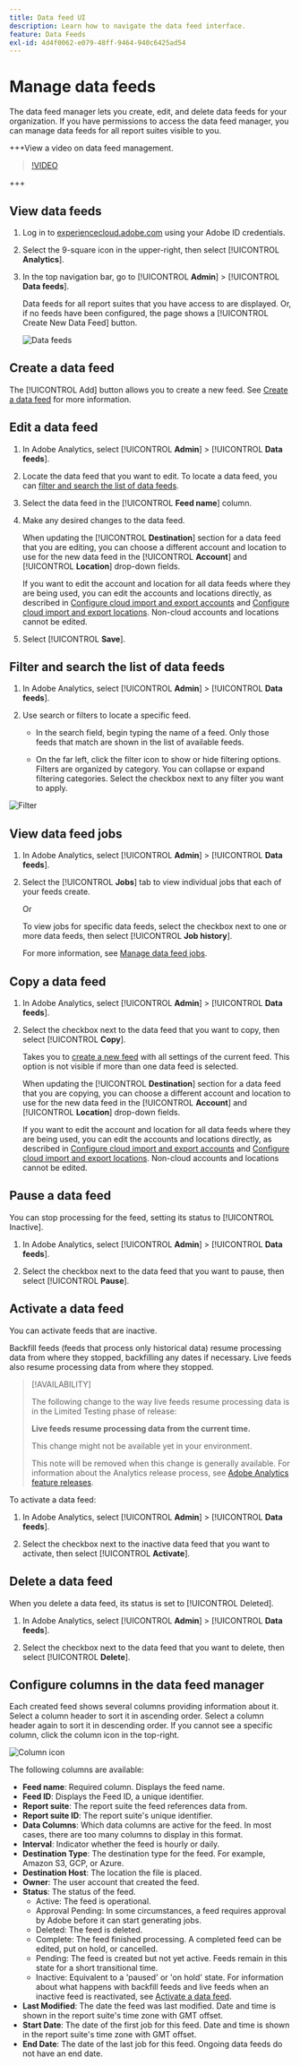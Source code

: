 ```yaml
---
title: Data feed UI
description: Learn how to navigate the data feed interface.
feature: Data Feeds
exl-id: 4d4f0062-e079-48ff-9464-940c6425ad54
---
```

# Manage data feeds

The data feed manager lets you create, edit, and delete data feeds for your organization. If you have permissions to access the data feed manager, you can manage data feeds for all report suites visible to you.

+++View a video on data feed management.

>[!VIDEO](https://video.tv.adobe.com/v/25452/?quality=12)

+++

## View data feeds

1. Log in to [experiencecloud.adobe.com](https://experiencecloud.adobe.com) using your Adobe ID credentials.
1. Select the 9-square icon in the upper-right, then select [!UICONTROL **Analytics**].
1. In the top navigation bar, go to [!UICONTROL **Admin**] > [!UICONTROL **Data feeds**].

   Data feeds for all report suites that you have access to are displayed. Or, if no feeds have been configured, the page shows a [!UICONTROL Create New Data Feed] button.

   ![Data feeds](assets/feeds.png)

## Create a data feed

The [!UICONTROL Add] button allows you to create a new feed. See [Create a data feed](create-feed.md) for more information.

## Edit a data feed

1. In Adobe Analytics, select [!UICONTROL **Admin**] > [!UICONTROL **Data feeds**].

1. Locate the data feed that you want to edit. To locate a data feed, you can [filter and search the list of data feeds](#filter-and-search-the-list-of-data-feeds).

1. Select the data feed in the [!UICONTROL **Feed name**] column.

1. Make any desired changes to the data feed.

   When updating the [!UICONTROL **Destination**] section for a data feed that you are editing, you can choose a different account and location to use for the new data feed in the [!UICONTROL **Account**] and [!UICONTROL **Location**] drop-down fields. 
   
   If you want to edit the account and location for all data feeds where they are being used, you can edit the accounts and locations directly, as described in [Configure cloud import and export accounts](/help/components/locations/configure-import-accounts.md) and [Configure cloud import and export locations](/help/components/locations/configure-import-locations.md). Non-cloud accounts and locations cannot be edited.

1. Select [!UICONTROL **Save**].

## Filter and search the list of data feeds

1. In Adobe Analytics, select [!UICONTROL **Admin**] > [!UICONTROL **Data feeds**].

1. Use search or filters to locate a specific feed.

   * In the search field, begin typing the name of a feed. Only those feeds that match are shown in the list of available feeds.

   * On the far left, click the filter icon to show or hide filtering options. Filters are organized by category. You can collapse or expand filtering categories. Select the checkbox next to any filter you want to apply.

  ![Filter](assets/filters.png)

## View data feed jobs

1. In Adobe Analytics, select [!UICONTROL **Admin**] > [!UICONTROL **Data feeds**].

1. Select the [!UICONTROL **Jobs**] tab to view individual jobs that each of your feeds create. 

   Or

   To view jobs for specific data feeds, select the checkbox next to one or more data feeds, then select [!UICONTROL **Job history**].

   For more information, see [Manage data feed jobs](df-manage-jobs.md).

## Copy a data feed

1. In Adobe Analytics, select [!UICONTROL **Admin**] > [!UICONTROL **Data feeds**].

1. Select the checkbox next to the data feed that you want to copy, then select [!UICONTROL **Copy**].

   Takes you to [create a new feed](create-feed.md) with all settings of the current feed. This option is not visible if more than one data feed is selected.

   When updating the [!UICONTROL **Destination**] section for a data feed that you are copying, you can choose a different account and location to use for the new data feed in the [!UICONTROL **Account**] and [!UICONTROL **Location**] drop-down fields. 
   
   If you want to edit the account and location for all data feeds where they are being used, you can edit the accounts and locations directly, as described in [Configure cloud import and export accounts](/help/components/locations/configure-import-accounts.md) and [Configure cloud import and export locations](/help/components/locations/configure-import-locations.md). Non-cloud accounts and locations cannot be edited.

## Pause a data feed

You can stop processing for the feed, setting its status to [!UICONTROL Inactive].

1. In Adobe Analytics, select [!UICONTROL **Admin**] > [!UICONTROL **Data feeds**].

1. Select the checkbox next to the data feed that you want to pause, then select [!UICONTROL **Pause**].

## Activate a data feed

You can activate feeds that are inactive. 

Backfill feeds (feeds that process only historical data) resume processing data from where they stopped, backfilling any dates if necessary. Live feeds also resume processing data from where they stopped. 

>[!AVAILABILITY]
>
>The following change to the way live feeds resume processing data is in the Limited Testing phase of release: 
> 
>**Live feeds resume processing data from the current time.** 
>
>This change might not be available yet in your environment.
>
>This note will be removed when this change is generally available. For information about the Analytics release process, see [Adobe Analytics feature releases](/help/release-notes/releases.md).

To activate a data feed:

1. In Adobe Analytics, select [!UICONTROL **Admin**] > [!UICONTROL **Data feeds**].

1. Select the checkbox next to the inactive data feed that you want to activate, then select [!UICONTROL **Activate**].

## Delete a data feed

When you delete a data feed, its status is set to [!UICONTROL Deleted].

1. In Adobe Analytics, select [!UICONTROL **Admin**] > [!UICONTROL **Data feeds**].

1. Select the checkbox next to the data feed that you want to delete, then select [!UICONTROL **Delete**].

## Configure columns in the data feed manager

Each created feed shows several columns providing information about it. Select a column header to sort it in ascending order. Select a column header again to sort it in descending order. If you cannot see a specific column, click the column icon in the top-right.

![Column icon](assets/cols.jpg)

The following columns are available:

* **Feed name**: Required column. Displays the feed name.
* **Feed ID**: Displays the Feed ID, a unique identifier.
* **Report suite**: The report suite the feed references data from.
* **Report suite ID**: The report suite's unique identifier.
* **Data Columns**: Which data columns are active for the feed. In most cases, there are too many columns to display in this format.
* **Interval**: Indicator whether the feed is hourly or daily.
* **Destination Type**: The destination type for the feed. For example, Amazon S3, GCP, or Azure.
* **Destination Host**: The location the file is placed.
* **Owner**: The user account that created the feed.
* **Status**: The status of the feed.
  * Active: The feed is operational.
  * Approval Pending: In some circumstances, a feed requires approval by Adobe before it can start generating jobs.
  * Deleted: The feed is deleted.
  * Complete: The feed finished processing. A completed feed can be edited, put on hold, or cancelled.
  * Pending: The feed is created but not yet active. Feeds remain in this state for a short transitional time.
  * Inactive: Equivalent to a 'paused' or 'on hold' state. For information about what happens with backfill feeds and live feeds when an inactive feed is reactivated, see [Activate a data feed](#activate-a-data-feed).
* **Last Modified**: The date the feed was last modified. Date and time is shown in the report suite's time zone with GMT offset.
* **Start Date**: The date of the first job for this feed. Date and time is shown in the report suite's time zone with GMT offset.
* **End Date**: The date of the last job for this feed. Ongoing data feeds do not have an end date.

